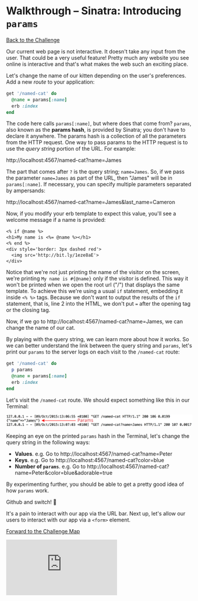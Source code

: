# Walkthrough – Sinatra: Introducing `params`

[Back to the Challenge](../sinatra_introducing_params.md)

Our current web page is not interactive. It doesn't take any input from the user. That could be a very useful feature! Pretty much any website you see online is interactive and that's what makes the web such an exciting place.

Let's change the name of our kitten depending on the user's preferences. Add a new _route_ to your application:

````ruby
get '/named-cat' do
  @name = params[:name]
  erb :index
end
````

The code here calls `params[:name]`, but where does that come from?  `params`, also known as the **params hash**, is provided by Sinatra; you don't have to declare it anywhere.  The params hash is a collection of all the parameters from the HTTP request.  One way to pass params to the HTTP request is to use the _query string_ portion of the URL.  For example:

http://localhost:4567/named-cat?name=James

The part that comes after `?` is the query string; `name=James`.  So, if we pass the parameter `name=James` as part of the URL, then "James" will be in `params[:name]`. If necessary, you can specify multiple parameters separated by ampersands:

http://localhost:4567/named-cat?name=James&last_name=Cameron

Now, if you modify your erb template to expect this value, you'll see a welcome message if a name is provided:

```erb
<% if @name %>
<h1>My name is <%= @name %></h1>
<% end %>
<div style='border: 3px dashed red'>
  <img src='http://bit.ly/1eze8aE'>
</div>
```

Notice that we're not just printing the name of the visitor on the screen, we're printing `My name is #{@name}` only if the visitor is defined. This way it won't be printed when we open the root url ("/") that displays the same template. To achieve this we're using a usual `if` statement, embedding it inside `<% %>` tags. Because we don't want to output the results of the `if` statement, that is, line 2 into the HTML, we don't put `=` after the opening tag or the closing tag.

Now, if we go to http://localhost:4567/named-cat?name=James, we can change the name of our cat.

By playing with the query string, we can learn more about how it works. So we can better understand the link between the query string and `params`, let's print our `params` to the server logs on each visit to the `/named-cat` route:

```ruby
get '/named-cat' do
  p params
  @name = params[:name]
  erb :index
end
```

Let's visit the `/named-cat` route. We should expect something like this in our Terminal:

![`params` printed to the Terminal](../images/sinatra_params_terminal.jpg)

Keeping an eye on the printed `params` hash in the Terminal, let's change the query string in the following ways:

- **Values**. e.g. Go to http://localhost:4567/named-cat?name=Peter
- **Keys**. e.g. Go to http://localhost:4567/named-cat?color=blue
- **Number of `params`**. e.g. Go to http://localhost:4567/named-cat?name=Peter&color=blue&adorable=true

By experimenting further, you should be able to get a pretty good idea of how `params` work.

Github and switch! :twisted_rightwards_arrows:

It's a pain to interact with our app via the URL bar. Next up, let's allow our users to interact with our app via a `<form>` element.

[Forward to the Challenge Map](../README.md)


![Tracking pixel](https://githubanalytics.herokuapp.com/course/intro_to_the_web/walkthroughs/sinatra_introducing_params.md)
